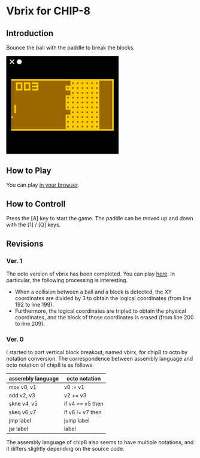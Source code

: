 # Vbrix for CHIP-8

## Introduction

Bounce the ball with the paddle to break the blocks. 

<img src="https://github.com/jay-kumogata/PyxelChip8/blob/main/games/screenshots/vbrix04.png" width="300">

## How to Play

You can play [in your browser](https://johnearnest.github.io/Octo/index.html?key=drtrCk7o).

## How to Controll

Press the [A] key to start the game.
The paddle can be moved up and down with the [1] / [Q] keys.

## Revisions

### Ver. 1

The octo version of vbrix has been completed. You can play [here](https://johnearnest.github.io/Octo/index.html?key=drtrCk7o).
In particular, the following processing is interesting.

- When a collision between a ball and a block is detected, the XY coordinates are divided by 3 to obtain the logical coordinates (from line 192 to line 199).
- Furthermore, the logical coordinates are tripled to obtain the physical coordinates, and the block of those coordinates is erased (from line 200 to line 209).

### Ver. 0

I started to port vertical block breakout, named vbirx, for chip8 to octo by notation conversion.
The correspondence between assembly language and octo notation of chip8 is as follows.

| assembly language | octo notation |
|---------------|----------|
| mov v0, v1 | v0 := v1 |
| add v2, v3 | v2 += v3 |
| skne v4, v5 | if v4 == v5 then |
| skeq v6,v7 | if v6 != v7 then |
| jmp label | jump label |
| jsr label | label |

The assembly language of chip8 also seems to have multiple notations, and it differs slightly depending on the source code.
